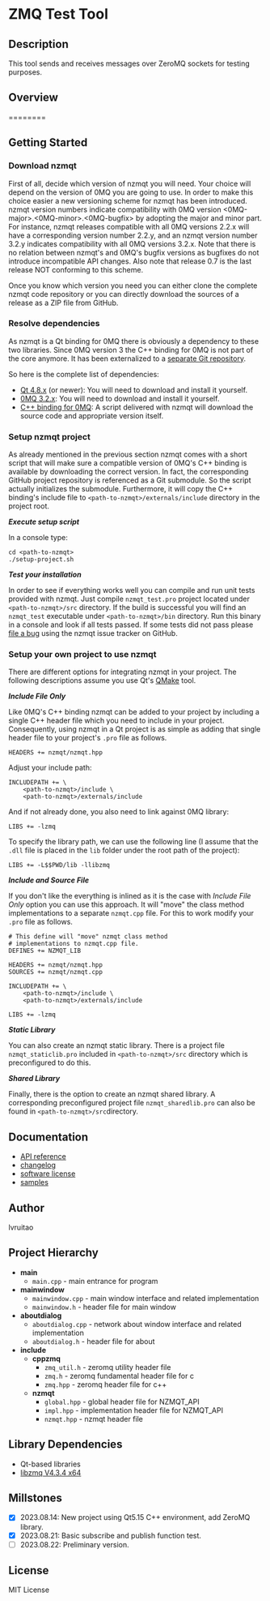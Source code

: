 # ZMQ Test Tool

## Description

This tool sends and receives messages over ZeroMQ sockets for testing purposes.

## Overview
========

Getting Started
---------------

### Download nzmqt

First of all, decide which version of nzmqt you will need. Your choice will depend on the version of 0MQ you are going to use. In order to make this choice easier a new versioning scheme for nzmqt has been introduced. nzmqt version numbers indicate compatibility with 0MQ version <0MQ-major>.<0MQ-minor>.<0MQ-bugfix> by adopting the major and minor part. For instance, nzmqt releases compatible with all 0MQ versions 2.2.x will have a corresponding version number 2.2.y, and an nzmqt version number 3.2.y indicates compatibility with all 0MQ versions 3.2.x. Note that there is no relation between nzmqt's and 0MQ's bugfix versions as bugfixes do not introduce incompatible API changes. Also note that release 0.7 is the last release NOT conforming to this scheme.

Once you know which version you need you can either clone the complete nzmqt code repository or you can directly download the sources of a release as a ZIP file from GitHub.

### Resolve dependencies

As nzmqt is a Qt binding for 0MQ there is obviously a dependency to these two libraries. Since 0MQ version 3 the C++ binding for 0MQ is not part of the core anymore. It has been externalized to a [separate Git repository][cppzmq].

So here is the complete list of dependencies:

* [Qt 4.8.x][] (or newer): You will need to download and install it yourself.
* [0MQ 3.2.x][zeromq 3.2.x]: You will need to download and install it yourself.
* [C++ binding for 0MQ][cppzmq]: A script delivered with nzmqt will download the source code and appropriate version itself.

### Setup nzmqt project

As already mentioned in the previous section nzmqt comes with a short script that will make sure a compatible version of 0MQ's C++ binding is available by downloading the correct version. In fact, the corresponding GitHub project repository is referenced as a Git submodule. So the script actually initializes the submodule. Furthermore, it will copy the C++ binding's include file to ``<path-to-nzmqt>/externals/include`` directory in the project root.

***Execute setup script***

In a console type:

    cd <path-to-nzmqt>
    ./setup-project.sh

***Test your installation***

In order to see if everything works well you can compile and run unit tests provided with nzmqt. Just compile ``nzmqt_test.pro`` project located under ``<path-to-nzmqt>/src`` directory. If the build is successful you will find an ``nzmqt_test`` executable under ``<path-to-nzmqt>/bin`` directory. Run this binary in a console and look if all tests passed. If some tests did not pass please [file a bug][nzmqt issue tracker] using the nzmqt issue tracker on GitHub.

### Setup your own project to use nzmqt

There are different options for integrating nzmqt in your project. The following descriptions assume you use Qt's [QMake][] tool.

***Include File Only***

Like 0MQ's C++ binding nzmqt can be added to your project by including a single C++ header file which you need to include in your project. Consequently, using nzmqt in a Qt project is as simple as adding that single header file to your project's ``.pro`` file as follows.

    HEADERS += nzmqt/nzmqt.hpp

Adjust your include path:

    INCLUDEPATH += \
        <path-to-nzmqt>/include \
        <path-to-nzmqt>/externals/include

And if not already done, you also need to link against 0MQ library:

    LIBS += -lzmq

To specify the library path, we can use the following line (I assume that the `.dll` file is placed in the `lib` folder under the root path of the project):

    LIBS += -L$$PWD/lib -llibzmq

***Include and Source File***

If you don't like the everything is inlined as it is the case with *Include File Only* option you can use this approach. It will "move" the class method implementations to a separate ``nzmqt.cpp`` file. For this to work modify your ``.pro`` file as follows.

    # This define will "move" nzmqt class method
    # implementations to nzmqt.cpp file.
    DEFINES += NZMQT_LIB
    
    HEADERS += nzmqt/nzmqt.hpp
    SOURCES += nzmqt/nzmqt.cpp
    
    INCLUDEPATH += \
        <path-to-nzmqt>/include \
        <path-to-nzmqt>/externals/include
    
    LIBS += -lzmq
    
***Static Library***

You can also create an nzmqt static library. There is a project file ``nzmqt_staticlib.pro`` included in ``<path-to-nzmqt>/src`` directory which is preconfigured to do this.

***Shared Library***

Finally, there is the option to create an nzmqt shared library. A corresponding preconfigured project file ``nzmqt_sharedlib.pro`` can also be found in ``<path-to-nzmqt>/src``directory.

Documentation
-------------

* [API reference][]
* [changelog][]
* [software license][]
* [samples][]


 [cppzmq]:              https://github.com/zeromq/cppzmq                                        "C++ binding for 0MQ on GitHub"
 [Qt 4.8.x]:            http://download.qt-project.org/official_releases/qt/4.8/                "Qt 4.8.x download page"
 [zeromq 3.2.x]:        http://www.zeromq.org/intro:get-the-software                            "0MQ download page"
 [QMake]:               http://doc-snapshot.qt-project.org/qt5-stable/qmake/qmake-manual.html   "Latest QMake manual"
 [nzmqt issue tracker]: https://github.com/jonnydee/nzmqt/issues                                "nzmqt issue tracker on GitHub"

 [API reference]:       Software-API-Reference.md                                               "nzmqt API reference"
 [changelog]:           ../CHANGELOG.md                                                         "nzmqt software changelog"
 [software license]:    ../LICENSE.md                                                           "nzmqt software license"
 [samples]:             Samples.md                                                              "nzmqt samples overview"

## Author

lvruitao

## Project Hierarchy

- **main**
  - `main.cpp` - main entrance for program
- **mainwindow**
  - `mainwindow.cpp` - main window interface and related implementation
  - `mainwindow.h` - header file for main window
- **aboutdialog**
  - `aboutdialog.cpp` - network about window interface and related implementation
  - `aboutdialog.h` - header file for about
- **include**
  - **cppzmq**
    - `zmq_util.h` - zeromq utility header file
    - `zmq.h` - zeromq fundamental header file for c
    - `zmq.hpp` - zeromq header file for c++
  - **nzmqt**
    - `global.hpp` - global header file for NZMQT_API
    - `impl.hpp` - implementation header file for NZMQT_API
    - `nzmqt.hpp` - nzmqt header file

## Library Dependencies

- Qt-based libraries
- [libzmq V4.3.4 x64](https://github.com/zeromq/libzmq)

## Millstones

- [x] 2023.08.14: New project using Qt5.15 C++ environment, add ZeroMQ library.
- [x] 2023.08.21: Basic subscribe and publish function test.
- [ ] 2023.08.22: Preliminary version.

## License

MIT License
